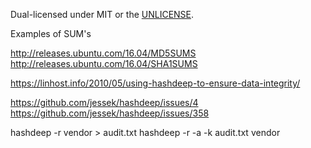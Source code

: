 Dual-licensed under MIT or the [UNLICENSE](http://unlicense.org).


Examples of SUM's

http://releases.ubuntu.com/16.04/MD5SUMS
http://releases.ubuntu.com/16.04/SHA1SUMS

https://linhost.info/2010/05/using-hashdeep-to-ensure-data-integrity/


https://github.com/jessek/hashdeep/issues/4
https://github.com/jessek/hashdeep/issues/358

hashdeep -r vendor > audit.txt
hashdeep -r -a -k audit.txt vendor